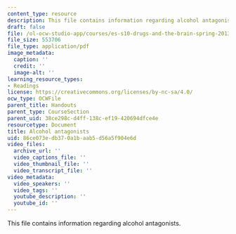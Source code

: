 ```yaml
---
content_type: resource
description: This file contains information regarding alcohol antagonists.
draft: false
file: /ol-ocw-studio-app/courses/es-s10-drugs-and-the-brain-spring-2013/86ce073edb370a1baab5d56a5f904e6d_MITES_S10S13_AlcohAntagow6.pdf
file_size: 553706
file_type: application/pdf
image_metadata:
  caption: ''
  credit: ''
  image-alt: ''
learning_resource_types:
- Readings
license: https://creativecommons.org/licenses/by-nc-sa/4.0/
ocw_type: OCWFile
parent_title: Handouts
parent_type: CourseSection
parent_uid: 38ce298c-d4ff-138c-ef19-420694dfce4e
resourcetype: Document
title: Alcohol antagonists
uid: 86ce073e-db37-0a1b-aab5-d56a5f904e6d
video_files:
  archive_url: ''
  video_captions_file: ''
  video_thumbnail_file: ''
  video_transcript_file: ''
video_metadata:
  video_speakers: ''
  video_tags: ''
  youtube_description: ''
  youtube_id: ''
---
```

This file contains information regarding alcohol antagonists.